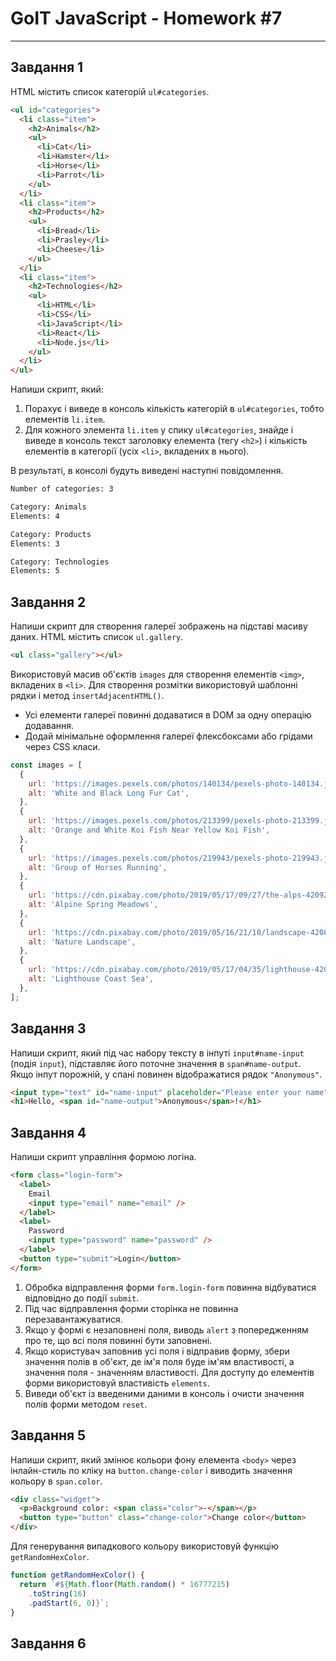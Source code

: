 # GoIT JavaScript - Homework #7

---

## Завдання 1

HTML містить список категорій `ul#categories`.

```html
<ul id="categories">
  <li class="item">
    <h2>Animals</h2>
    <ul>
      <li>Cat</li>
      <li>Hamster</li>
      <li>Horse</li>
      <li>Parrot</li>
    </ul>
  </li>
  <li class="item">
    <h2>Products</h2>
    <ul>
      <li>Bread</li>
      <li>Prasley</li>
      <li>Cheese</li>
    </ul>
  </li>
  <li class="item">
    <h2>Technologies</h2>
    <ul>
      <li>HTML</li>
      <li>CSS</li>
      <li>JavaScript</li>
      <li>React</li>
      <li>Node.js</li>
    </ul>
  </li>
</ul>
```

Напиши скрипт, який:

1. Порахує і виведе в консоль кількість категорій в `ul#categories`, тобто
   елементів `li.item`.
2. Для кожного элемента `li.item` у спику `ul#categories`, знайде і виведе в
   консоль текст заголовку елемента (тегу `<h2>`) і кількість елементів в
   категорії (усіх `<li>`, вкладених в нього).

В результаті, в консолі будуть виведені наступні повідомлення.

```bash
Number of categories: 3

Category: Animals
Elements: 4

Category: Products
Elements: 3

Category: Technologies
Elements: 5
```

## Завдання 2

Напиши скрипт для створення галереї зображень на підставі масиву даних. HTML
містить список `ul.gallery`.

```html
<ul class="gallery"></ul>
```

Використовуй масив об'єктів `images` для створення елементів `<img>`, вкладених
в `<li>`. Для створення розмітки використовуй шаблонні рядки і метод
`insertAdjacentHTML()`.

- Усі елементи галереї повинні додаватися в DOM за одну операцію додавання.
- Додай мінімальне оформлення галереї флексбоксами або грідами через CSS класи.

```js
const images = [
  {
    url: 'https://images.pexels.com/photos/140134/pexels-photo-140134.jpeg?dpr=2&h=750&w=1260',
    alt: 'White and Black Long Fur Cat',
  },
  {
    url: 'https://images.pexels.com/photos/213399/pexels-photo-213399.jpeg?dpr=2&h=750&w=1260',
    alt: 'Orange and White Koi Fish Near Yellow Koi Fish',
  },
  {
    url: 'https://images.pexels.com/photos/219943/pexels-photo-219943.jpeg?dpr=2&h=750&w=1260',
    alt: 'Group of Horses Running',
  },
  {
    url: 'https://cdn.pixabay.com/photo/2019/05/17/09/27/the-alps-4209272_1280.jpg',
    alt: 'Alpine Spring Meadows',
  },
  {
    url: 'https://cdn.pixabay.com/photo/2019/05/16/21/10/landscape-4208255_1280.jpg',
    alt: 'Nature Landscape',
  },
  {
    url: 'https://cdn.pixabay.com/photo/2019/05/17/04/35/lighthouse-4208843_1280.jpg',
    alt: 'Lighthouse Coast Sea',
  },
];
```

## Завдання 3

Напиши скрипт, який під час набору тексту в інпуті `input#name-input` (подія
`input`), підставляє його поточне значення в `span#name-output`. Якщо інпут
порожній, у спані повинен відображатися рядок `"Anonymous"`.

```html
<input type="text" id="name-input" placeholder="Please enter your name" />
<h1>Hello, <span id="name-output">Anonymous</span>!</h1>
```

## Завдання 4

Напиши скрипт управління формою логіна.

```html
<form class="login-form">
  <label>
    Email
    <input type="email" name="email" />
  </label>
  <label>
    Password
    <input type="password" name="password" />
  </label>
  <button type="submit">Login</button>
</form>
```

1. Обробка відправлення форми `form.login-form` повинна відбуватися відповідно
   до події `submit`.
2. Під час відправлення форми сторінка не повинна перезавантажуватися.
3. Якщо у формі є незаповнені поля, виводь `alert` з попередженням про те, що
   всі поля повинні бути заповнені.
4. Якщо користувач заповнив усі поля і відправив форму, збери значення полів в
   об'єкт, де ім'я поля буде ім'ям властивості, а значення поля - значенням
   властивості. Для доступу до елементів форми використовуй властивість
   `elements`.
5. Виведи об'єкт із введеними даними в консоль і очисти значення полів форми
   методом `reset`.

## Завдання 5

Напиши скрипт, який змінює кольори фону елемента `<body>` через інлайн-стиль по
кліку на `button.change-color` і виводить значення кольору в `span.color`.

```html
<div class="widget">
  <p>Background color: <span class="color">-</span></p>
  <button type="button" class="change-color">Change color</button>
</div>
```

Для генерування випадкового кольору використовуй функцію `getRandomHexColor`.

```js
function getRandomHexColor() {
  return `#${Math.floor(Math.random() * 16777215)
    .toString(16)
    .padStart(6, 0)}`;
}
```

## Завдання 6
